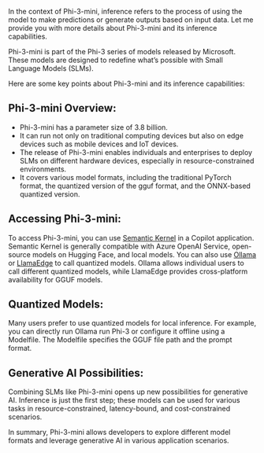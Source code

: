 In the context of Phi-3-mini, inference refers to the process of using the model to make predictions or generate outputs based on input data. Let me provide you with more details about Phi-3-mini and its inference capabilities.

Phi-3-mini is part of the Phi-3 series of models released by Microsoft. These models are designed to redefine what’s possible with Small Language Models (SLMs). 

Here are some key points about Phi-3-mini and its inference capabilities:

## **Phi-3-mini Overview:**
- Phi-3-mini has a parameter size of 3.8 billion.
- It can run not only on traditional computing devices but also on edge devices such as mobile devices and IoT devices.
- The release of Phi-3-mini enables individuals and enterprises to deploy SLMs on different hardware devices, especially in resource-constrained environments.
- It covers various model formats, including the traditional PyTorch format, the quantized version of the gguf format, and the ONNX-based quantized version.

## **Accessing Phi-3-mini:**
To access Phi-3-mini, you can use [Semantic Kernel](https://github.com/microsoft/SemanticKernelCookBook) in a Copilot application. Semantic Kernel is generally compatible with Azure OpenAI Service, open-source models on Hugging Face, and local models.
You can also use [Ollama](https://ollama.com) or [LlamaEdge](https://llamaedge.com) to call quantized models. Ollama allows individual users to call different quantized models, while LlamaEdge provides cross-platform availability for GGUF models.

## **Quantized Models:**
Many users prefer to use quantized models for local inference. For example, you can directly run Ollama run Phi-3 or configure it offline using a Modelfile. The Modelfile specifies the GGUF file path and the prompt format.

## **Generative AI Possibilities:**
Combining SLMs like Phi-3-mini opens up new possibilities for generative AI. Inference is just the first step; these models can be used for various tasks in resource-constrained, latency-bound, and cost-constrained scenarios.

In summary, Phi-3-mini allows developers to explore different model formats and leverage generative AI in various application scenarios.
